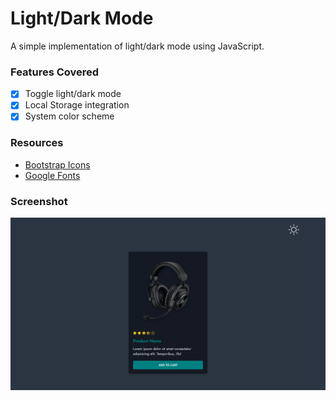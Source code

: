 # Light/Dark Mode

A simple implementation of light/dark mode using JavaScript.

### Features Covered

- [x] Toggle light/dark mode
- [x] Local Storage integration
- [x] System color scheme

### Resources

- [Bootstrap Icons](https://icons.getbootstrap.com/)
- [Google Fonts](https://fonts.google.com/)

### Screenshot

![Theme Switcher](https://raw.githubusercontent.com/refinedguides/theme-switcher/main/screenshot.png)
